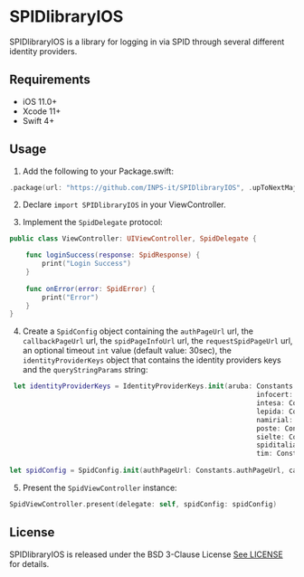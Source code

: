 # SPIDlibraryIOS

SPIDlibraryIOS is a library for logging in via SPID through several different identity providers.

## Requirements

- iOS 11.0+ 
- Xcode 11+
- Swift 4+


## Usage
1. Add the following to your Package.swift:
```swift
.package(url: "https://github.com/INPS-it/SPIDlibraryIOS", .upToNextMajor(from: "1.0.2"))
```
2. Declare `import SPIDlibraryIOS` in your ViewController.

3. Implement the `SpidDelegate` protocol:
```swift
public class ViewController: UIViewController, SpidDelegate {

    func loginSuccess(response: SpidResponse) {
        print("Login Success")
    }
    
    func onError(error: SpidError) {
        print("Error")
    }
}
```

4. Create a `SpidConfig` object containing the `authPageUrl` url, the `callbackPageUrl` url, the `spidPageInfoUrl` url, the `requestSpidPageUrl` url, an optional timeout `int` value (default value: 30sec), the `identityProviderKeys` object that contains the identity providers keys and the `queryStringParams` string:
```swift
 let identityProviderKeys = IdentityProviderKeys.init(aruba: Constants.IdentityProvider.aruba,
                                                             infocert: Constants.IdentityProvider.infocert,
                                                             intesa: Constants.IdentityProvider.intesa,
                                                             lepida: Constants.IdentityProvider.lepida,
                                                             namirial: Constants.IdentityProvider.namirial,
                                                             poste: Constants.IdentityProvider.poste,
                                                             sielte: Constants.IdentityProvider.sielte,
                                                             spiditalia: Constants.IdentityProvider.spiditalia,
                                                             tim: Constants.IdentityProvider.tim)
        
let spidConfig = SpidConfig.init(authPageUrl: Constants.authPageUrl, callbackPageUrl: Constants.callbackPageUrl, spidPageInfoUrl: Constants.spidPageInfoUrl, requestSpidPageUrl: Constants.requestSpidPageUrl, identityProviderKeys: identityProviderKeys, queryStringParams: Constants.queryStringParams)
```
5. Present the `SpidViewController` instance:

```swift
SpidViewController.present(delegate: self, spidConfig: spidConfig)
```

## License

SPIDlibraryIOS is released under the BSD 3-Clause License [See LICENSE](https://github.com/INPS-it/SPIDlibraryIOS/blob/main/LICENSE) for details.
